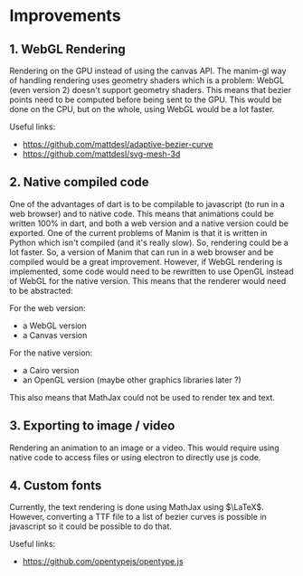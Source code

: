 # Improvements

## 1. WebGL Rendering

Rendering on the GPU instead of using the canvas API. The manim-gl way of handling rendering uses geometry shaders which is a problem: WebGL (even version 2) doesn't support geometry shaders.
This means that bezier points need to be computed before being sent to the GPU. This would be done on the CPU, but on the whole, using WebGL would be a lot faster.

Useful links:
- https://github.com/mattdesl/adaptive-bezier-curve
- https://github.com/mattdesl/svg-mesh-3d

## 2. Native compiled code

One of the advantages of dart is to be compilable to javascript (to run in a web browser) and to native code. This means that animations could be written 100% in dart, and both a web version and a native version could be exported. One of the current problems of Manim is that it is written in Python which isn't compiled (and it's really slow). So, rendering could be a lot faster.
So, a version of Manim that can run in a web browser and be compiled would be a great improvement.
However, if WebGL rendering is implemented, some code would need to be rewritten to use OpenGL instead of WebGL for the native version. This means that the renderer would need to be abstracted: 

For the web version:
- a WebGL version
- a Canvas version

For the native version: 
- a Cairo version
- an OpenGL version (maybe other graphics libraries later ?)

This also means that MathJax could not be used to render tex and text.

## 3. Exporting to image / video

Rendering an animation to an image or a video. This would require using native code to access files or using electron to directly use js code.

## 4. Custom fonts

Currently, the text rendering is done using MathJax using $\LaTeX$. However, converting a TTF file to a list of bezier curves is possible in javascript so it could be possible to do that.

Useful links:
- https://github.com/opentypejs/opentype.js